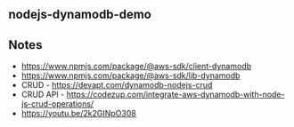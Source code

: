 ## nodejs-dynamodb-demo

## Notes

- https://www.npmjs.com/package/@aws-sdk/client-dynamodb
- https://www.npmjs.com/package/@aws-sdk/lib-dynamodb
- CRUD - https://devapt.com/dynamodb-nodejs-crud
- CRUD API - https://codezup.com/integrate-aws-dynamodb-with-node-js-crud-operations/
- https://youtu.be/2k2GINpO308